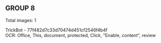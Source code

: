 ## GROUP 8
Total images: 1  

TrickBot - 77f482d7c33d70474d451cf2546f4b4f  
OCR: Office, This, document, protected, Click, "Enable, content", review  

